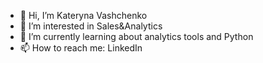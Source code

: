 - 👋 Hi, I’m Kateryna Vashchenko
- 👀 I’m interested in Sales&Analytics
- 🌱 I’m currently learning about analytics tools and Python
- 📫 How to reach me: LinkedIn

<!---
Katia2530/Katia2530 is a ✨ special ✨ repository because its `README.md` (this file) appears on your GitHub profile.
You can click the Preview link to take a look at your changes.
--->
